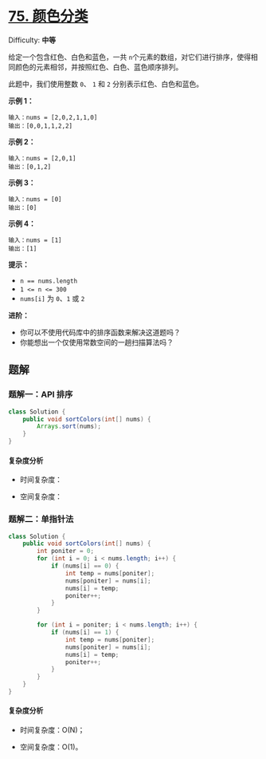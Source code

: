 # [75. 颜色分类](https://leetcode-cn.com/problems/sort-colors/)

Difficulty: **中等**

给定一个包含红色、白色和蓝色，一共 `n`个元素的数组，对它们进行排序，使得相同颜色的元素相邻，并按照红色、白色、蓝色顺序排列。

此题中，我们使用整数 `0`、 `1` 和 `2` 分别表示红色、白色和蓝色。

**示例 1：**

```
输入：nums = [2,0,2,1,1,0]
输出：[0,0,1,1,2,2]
```

**示例 2：**

```
输入：nums = [2,0,1]
输出：[0,1,2]
```

**示例 3：**

```
输入：nums = [0]
输出：[0]
```

**示例 4：**

```
输入：nums = [1]
输出：[1]
```

**提示：**

*   `n == nums.length`
*   `1 <= n <= 300`
*   `nums[i]` 为 `0`、`1` 或 `2`

**进阶：**

*   你可以不使用代码库中的排序函数来解决这道题吗？
*   你能想出一个仅使用常数空间的一趟扫描算法吗？


## 题解

### 题解一：API 排序

```java
class Solution {
    public void sortColors(int[] nums) {
        Arrays.sort(nums);
    }
}
```

#### 复杂度分析

- 时间复杂度：

- 空间复杂度：

### 题解二：单指针法

```java
class Solution {
    public void sortColors(int[] nums) {
        int poniter = 0;
        for (int i = 0; i < nums.length; i++) {
            if (nums[i] == 0) {
                int temp = nums[poniter];
                nums[poniter] = nums[i];
                nums[i] = temp;
                poniter++;
            }
        }

        for (int i = poniter; i < nums.length; i++) {
            if (nums[i] == 1) {
                int temp = nums[poniter];
                nums[poniter] = nums[i];
                nums[i] = temp;
                poniter++;
            }
        }
    }
}
```

#### 复杂度分析

- 时间复杂度：O(N)；

- 空间复杂度：O(1)。